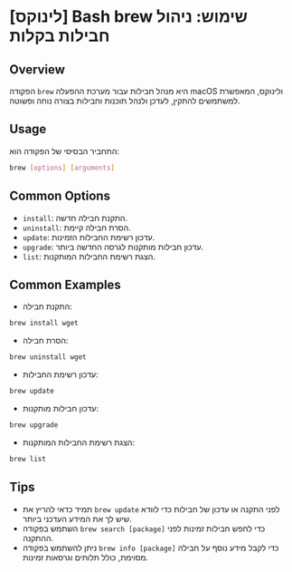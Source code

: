 # [לינוקס] Bash brew שימוש: ניהול חבילות בקלות

## Overview
הפקודה `brew` היא מנהל חבילות עבור מערכת ההפעלה macOS ולינוקס, המאפשרת למשתמשים להתקין, לעדכן ולנהל תוכנות וחבילות בצורה נוחה ופשוטה.

## Usage
התחביר הבסיסי של הפקודה הוא:
```bash
brew [options] [arguments]
```

## Common Options
- `install`: התקנת חבילה חדשה.
- `uninstall`: הסרת חבילה קיימת.
- `update`: עדכון רשימת החבילות הזמינות.
- `upgrade`: עדכון חבילות מותקנות לגרסה החדשה ביותר.
- `list`: הצגת רשימת החבילות המותקנות.

## Common Examples
- התקנת חבילה:
```bash
brew install wget
```
- הסרת חבילה:
```bash
brew uninstall wget
```
- עדכון רשימת החבילות:
```bash
brew update
```
- עדכון חבילות מותקנות:
```bash
brew upgrade
```
- הצגת רשימת החבילות המותקנות:
```bash
brew list
```

## Tips
- תמיד כדאי להריץ את `brew update` לפני התקנה או עדכון של חבילות כדי לוודא שיש לך את המידע העדכני ביותר.
- השתמש בפקודה `brew search [package]` כדי לחפש חבילות זמינות לפני ההתקנה.
- ניתן להשתמש בפקודה `brew info [package]` כדי לקבל מידע נוסף על חבילה מסוימת, כולל תלותים וגרסאות זמינות.